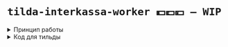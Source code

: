 # `tilda-interkassa-worker 💵💷💴 — WIP`

<details>
  <summary>Принцип работы</summary>

- - -

Что касается API взаимодействия, то необходимо разместить форму оплаты на сайте, по которой будет проходить оплата — детальней о ней в документации тут: https://docs.interkassa.com/#section/3.-Protocol/3.2.-Payment-request-form

В запросах можно создавать цифровую подпись, как это зделать, детально тут:
https://docs.interkassa.com/#section/3.-Protocol/3.5.-Generate-the-digital-signature

После проведения платежа, мы отправим на ваш сервер коллбэк с данными проведенной операции, детальней об этом здесь: https://docs.interkassa.com/#section/3.-Protocol/3.4.-Payment-notification

- - -

</details>

<details>
  <summary>Код для тильды</summary>

- - -

Необходимо поправить:
- [ ] CSS-спиннер на что-то более современное
- [ ] Дописать в JS интеграцию с воркером

- - -

  <details>
    <summary>CSS</summary>

  ```CSS
  a[href*='#buy-course'].loading {
    color: transparent !important;
  }

  .loader {
    position: absolute;
    top: 0;
    right: 0;
    bottom: 0;
    left: 0;
    width: 3em;
    height: 3em;
    margin: auto;
    -webkit-transform: translateZ(0);
    -ms-transform: translateZ(0);
    transform: translateZ(0);
    -webkit-animation: load3 1.4s infinite linear;
    animation: load3 1.4s infinite linear;
    text-indent: -9999em;
    border-radius: 50%;
    background: #1454f2;
    background: -moz-linear-gradient(left, #fff 10%, rgba(255, 255, 255, 0) 42%);
    background: -webkit-linear-gradient(left, #fff 10%, rgba(255, 255, 255, 0) 42%);
    background: -o-linear-gradient(left, #fff 10%, rgba(255, 255, 255, 0) 42%);
    background: -ms-linear-gradient(left, #fff 10%, rgba(255, 255, 255, 0) 42%);
    background: linear-gradient(to right, #fff 10%, rgba(255, 255, 255, 0) 42%);
  }

  .loader:before {
    position: absolute;
    top: 0;
    left: 0;
    width: 50%;
    height: 50%;
    content: '';
    border-radius: 100% 0 0 0;
    background: #fff;
  }

  .loader:after {
    position: absolute;
    top: 0;
    right: 0;
    bottom: 0;
    left: 0;
    width: 75%;
    height: 75%;
    margin: auto;
    content: '';
    border-radius: 50%;
    background: #1454f2;
  }

  @-webkit-keyframes load3 {
    0% {
      -webkit-transform: rotate(0deg);
      transform: rotate(0deg);
    }

    100% {
      -webkit-transform: rotate(360deg);
      transform: rotate(360deg);
    }
  }

  @keyframes load3 {
    0% {
      -webkit-transform: rotate(0deg);
      transform: rotate(0deg);
    }

    100% {
      -webkit-transform: rotate(360deg);
      transform: rotate(360deg);
    }
  }
  ```
  </details>

  <details>
    <summary>JS</summary>

  ```JS
  window.addEventListener('load', function () {
    var triggers = document.querySelectorAll("a[href='#buy-course']");

    for (var index = 0; index < triggers.length; index++) {
      triggers[index].addEventListener('click', function (event) {
        event.preventDefault();

        var loader = document.createElement('div');
        loader.classList.add('loader');
        loader.textContent = 'Loading...';

        event.target.appendChild(loader);
        event.target.classList.add('loading');

        document.querySelector('form[name="payment"]').submit();
      });
    }
  });
  ```
  </details>

  <details>
    <summary>HTML</summary>

  ```HTML
  <form
    name="payment"
    method="post"
    action="https://sci.interkassa.com/"
    accept-charset="UTF-8"
    style="display: none"
  >
    <input type="hidden" name="ik_co_id" value="" />
    <input type="hidden" name="ik_pm_no" value="" />
    <input type="hidden" name="ik_cur" value="" />
    <input type="hidden" name="ik_am" value="" />
    <input type="hidden" name="ik_desc" value="" />
    <input type="hidden" name="ik_sign" value="" />
    <input type="submit" value="Pay" />
  </form>
  ```
  </details>
</details>
